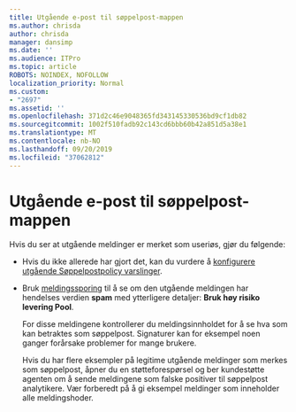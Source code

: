 ```yaml
---
title: Utgående e-post til søppelpost-mappen
ms.author: chrisda
author: chrisda
manager: dansimp
ms.date: ''
ms.audience: ITPro
ms.topic: article
ROBOTS: NOINDEX, NOFOLLOW
localization_priority: Normal
ms.custom:
- "2697"
ms.assetid: ''
ms.openlocfilehash: 371d2c46e9048365fd343145330536bd9cf1db82
ms.sourcegitcommit: 1002f510fadb92c143cd6bbb60b42a851d5a38e1
ms.translationtype: MT
ms.contentlocale: nb-NO
ms.lasthandoff: 09/20/2019
ms.locfileid: "37062812"
---
```

# <a name="outbound-email-to-junk-email-folder"></a>Utgående e-post til søppelpost-mappen

Hvis du ser at utgående meldinger er merket som useriøs, gjør du følgende:

- Hvis du ikke allerede har gjort det, kan du vurdere å [konfigurere utgående Søppelpostpolicy varslinger](https://docs.microsoft.com/office365/securitycompliance/configure-the-outbound-spam-policy).

- Bruk [meldingssporing](https://docs.microsoft.com/office365/securitycompliance/message-trace-scc) til å se om den utgående meldingen har hendelses verdien **spam** med ytterligere detaljer: **Bruk høy risiko levering Pool**.

  For disse meldingene kontrollerer du meldingsinnholdet for å se hva som kan betraktes som søppelpost. Signaturer kan for eksempel noen ganger forårsake problemer for mange brukere.

  Hvis du har flere eksempler på legitime utgående meldinger som merkes som søppelpost, åpner du en støtteforespørsel og ber kundestøtte agenten om å sende meldingene som falske positiver til søppelpost analytikere. Vær forberedt på å gi eksempel meldinger som inneholder alle meldingshoder.
